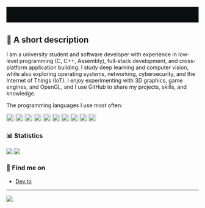 <p align="center">
  <img src="aboutme.gif" alt="About me">
</p>

## 📜 A short description 

I am a university student and software developer with experience in low-level programming (C, C++, Assembly), full-stack development, and cross-platform application building. I study deep learning and computer vision, while also exploring operating systems, networking, cybersecurity, and the Internet of Things (IoT). I enjoy experimenting with 3D graphics, game engines, and OpenGL, and I use GitHub to share my projects, skills, and knowledge.

The programming languages I use most often: 

<img src="https://cdn.jsdelivr.net/gh/devicons/devicon/icons/python/python-original.svg" width="20" height="20"/>  <img src="https://cdn.jsdelivr.net/gh/devicons/devicon/icons/cplusplus/cplusplus-original.svg" width="20" height="20"/>  <img src="https://cdn.jsdelivr.net/gh/devicons/devicon/icons/csharp/csharp-original.svg" width="20" height="20"/>  <img src="https://cdn.jsdelivr.net/gh/devicons/devicon/icons/c/c-original.svg" width="20" height="20"/> <img src="https://cdn.jsdelivr.net/gh/devicons/devicon/icons/javascript/javascript-original.svg" width="20" height="20"/>  <img src="https://cdn.jsdelivr.net/gh/devicons/devicon/icons/kotlin/kotlin-original.svg" width="20" height="20"/>  <img src="https://cdn.jsdelivr.net/gh/devicons/devicon/icons/react/react-original.svg" width="20" height="20"/>  <img src="https://cdn.jsdelivr.net/gh/devicons/devicon/icons/java/java-original.svg" width="20" height="20"/>  <img src="https://cdn.jsdelivr.net/gh/devicons/devicon/icons/html5/html5-original.svg" width="20" height="20"/>  <img src="https://cdn.jsdelivr.net/gh/devicons/devicon/icons/css3/css3-original.svg" width="20" height="20"/>

### 📊 Statistics
![](https://github-readme-stats.vercel.app/api/top-langs/?username=77AXEL&theme=transparent&hide_border=true&include_all_commits=true&count_private=true&layout=compact)
![](https://github-contributor-stats.vercel.app/api?username=77AXEL&limit=5&theme=transparent&hide_border=true&combine_all_yearly_contributions=true)

### 🔗 Find me on
- [Dev.to](https://dev.to/7axel)
---
[![](https://visitcount.itsvg.in/api?id=77AXEL&label=Profile%20Views&icon=0&pretty=true)](https://visitcount.itsvg.in)


